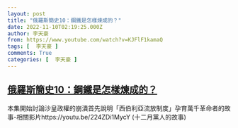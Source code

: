 ```yaml
---
layout: post
title: "俄羅斯簡史10：鋼鐵是怎樣煉成的？"
date: 2022-11-10T02:19:25.000Z
author: 李天豪
from: https://www.youtube.com/watch?v=KJFlF1kamaQ
tags: [  李天豪 ]
comments: True
categories: [  李天豪 ]
---
```

<!--1668046765000-->
[俄羅斯簡史10：鋼鐵是怎樣煉成的？](https://www.youtube.com/watch?v=KJFlF1kamaQ)
------

<div>
本集開始討論沙皇政權的崩潰首先說明「西伯利亞流放制度」孕育萬千革命者的故事-相關影片https://youtu.be/224ZDi1MycY (十二月黨人的故事)
</div>
